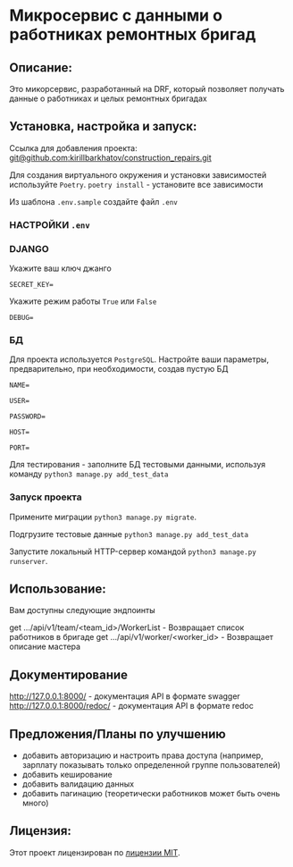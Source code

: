 # Микросервис с данными о работниках ремонтных бригад

## Описание:

Это микорсервис, разработанный на DRF, который позволяет получать данные о работниках и целых ремонтных бригадах

## Установка, настройка и запуск:

Ссылка для добавления проекта:
[git@github.com:kirillbarkhatov/construction_repairs.git]()

Для создания виртуального окружения и установки зависимостей используйте `Poetry`. `poetry install` - установите все зависимости

Из шаблона `.env.sample` создайте файл `.env`

### НАСТРОЙКИ `.env`
### DJANGO

Укажите ваш ключ джанго

`SECRET_KEY=`

Укажите режим работы `True` или `False`

`DEBUG=`

### БД

Для проекта используется `PostgreSQL`. Настройте ваши параметры, предварительно, при необходимости, создав пустую БД

`NAME=`

`USER=`

`PASSWORD=`

`HOST=`

`PORT=`

Для тестирования - заполните БД тестовыми данными, используя команду `python3 manage.py add_test_data`


### Запуск проекта

Примените миграции `python3 manage.py migrate`.

Подгрузите тестовые данные `python3 manage.py add_test_data`

Запустите локальный HTTP-сервер командой `python3 manage.py runserver`.

## Использование:

Вам доступны следующие эндпоинты

get .../api/v1/team/<team_id>/WorkerList - Возвращает список работников в бригаде
get .../api/v1/worker/<worker_id> - Возвращает описание мастера

## Документирование

http://127.0.0.1:8000/ - документация API в формате swagger
http://127.0.0.1:8000/redoc/ - документация API в формате redoc

## Предложения/Планы по улучшению

- добавить авторизацию и настроить права доступа (например, зарплату показывать только определенной группе пользователей)
- добавить кеширование
- добавить валидацию данных
- добавить пагинацию (теоретически работников может быть очень много)


## Лицензия:

Этот проект лицензирован по [лицензии MIT](LICENSE).